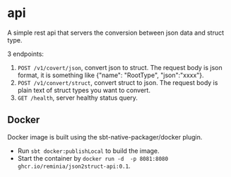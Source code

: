 # api

A simple rest api that servers the conversion between json data and struct type.

3 endpoints:

1. `POST /v1/covert/json`, convert json to struct. The request body is json format,
   it is something like {"name": "RootType", "json":"xxxx"}.
2. `POST /v1/convert/struct`, convert struct to json. The request body is plain text of struct types you want to convert.
3. `GET /health`, server healthy status query.

## Docker
Docker image is built using the sbt-native-packager/docker plugin.
* Run `sbt docker:publishLocal` to build the image.
* Start the container by `docker run -d  -p 8081:8080 ghcr.io/reminia/json2struct-api:0.1`.
